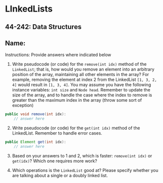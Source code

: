 # LInkedLists

## 44-242: Data Structures

## Name:

Instructions: Provide answers where indicated below

1. Write pseudocode (or code) for the `remove(int idx)` method of the `LinkedList`; that is, how would you remove an element into an arbitrary position of the array, maintaining all other elements in the array?  For example, removing the element at index 2  from the LinkedList `[1, 3, 2, 4]` would result in `[1, 3, 4]`.  You may assume you have the following instance variables: `int size` and `Node head`.  Remember to update the size of the array, and to handle the case where the index to remove is greater than the maximum index in the array (throw some sort of exception)

``` java
public void remove(int idx):
    // answer here
```

2. Write pseudocode (or code) for the `get(int idx)` method of the LinkedList.  Remember to handle error cases.

```java
public Element get(int idx):
    // answer here
```

3. Based on your answers to 1 and 2, which is faster: `remove(int idx)` or `get(idx)`?  Which one requires more work?

4. Which operations is the `LinkedList` good at?  Please specify whether you are talking about a single or a doubly linked list.